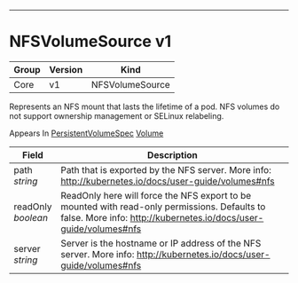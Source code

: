 

-----------
# NFSVolumeSource v1



Group        | Version     | Kind
------------ | ---------- | -----------
Core | v1 | NFSVolumeSource







Represents an NFS mount that lasts the lifetime of a pod. NFS volumes do not support ownership management or SELinux relabeling.

<aside class="notice">
Appears In <a href="#persistentvolumespec-v1">PersistentVolumeSpec</a> <a href="#volume-v1">Volume</a> </aside>

Field        | Description
------------ | -----------
path <br /> *string*  | Path that is exported by the NFS server. More info: http://kubernetes.io/docs/user-guide/volumes#nfs
readOnly <br /> *boolean*  | ReadOnly here will force the NFS export to be mounted with read-only permissions. Defaults to false. More info: http://kubernetes.io/docs/user-guide/volumes#nfs
server <br /> *string*  | Server is the hostname or IP address of the NFS server. More info: http://kubernetes.io/docs/user-guide/volumes#nfs






